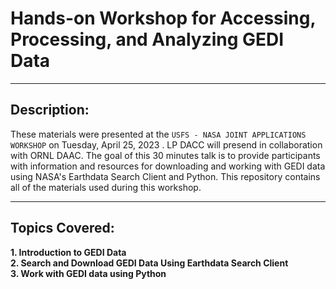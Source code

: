 # Hands-on Workshop for Accessing, Processing, and Analyzing GEDI Data
---

## Description:

These materials were presented at the `USFS - NASA JOINT APPLICATIONS WORKSHOP`  on Tuesday, April 25, 2023 . LP DACC will presend in collaboration with ORNL DAAC. The goal  of this 30 minutes talk is to provide participants with information and resources for downloading and working with GEDI data using NASA's Earthdata Search Client and Python. This repository contains all of the materials used during this workshop.   
***  

## Topics Covered:

**1. Introduction to GEDI Data**    
**2. Search and Download GEDI Data Using Earthdata Search Client**    
**3. Work with GEDI data using Python**     
